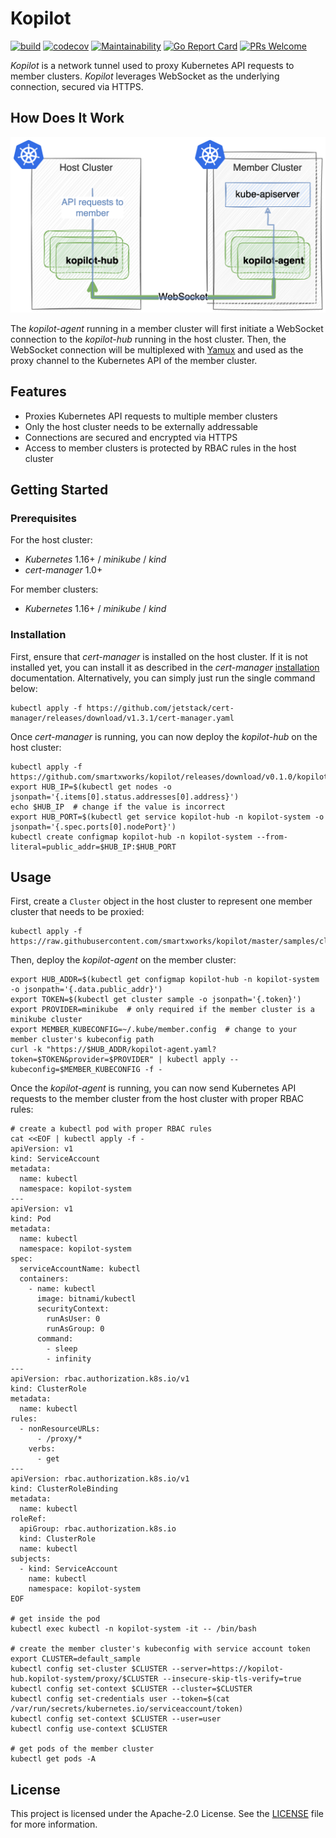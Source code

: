 # Kopilot

[![build](https://github.com/smartxworks/kopilot/actions/workflows/build.yml/badge.svg)](https://github.com/smartxworks/kopilot/actions/workflows/build.yml)
[![codecov](https://codecov.io/gh/smartxworks/kopilot/branch/master/graph/badge.svg?token=CG68MX4QJ9)](https://codecov.io/gh/smartxworks/kopilot)
[![Maintainability](https://api.codeclimate.com/v1/badges/61de6301682f7c3c30a3/maintainability)](https://codeclimate.com/github/smartxworks/kopilot/maintainability)
[![Go Report Card](https://goreportcard.com/badge/github.com/smartxworks/kopilot)](https://goreportcard.com/report/github.com/smartxworks/kopilot)
[![PRs Welcome](https://img.shields.io/badge/PRs-welcome-brightgreen.svg)](http://makeapullrequest.com)

_Kopilot_ is a network tunnel used to proxy Kubernetes API requests to member clusters. _Kopilot_ leverages WebSocket as the underlying connection, secured via HTTPS.

## How Does It Work

![architecture](docs/architecture.png)

The _kopilot-agent_ running in a member cluster will first initiate a WebSocket connection to the _kopilot-hub_ running in the host cluster. Then, the WebSocket connection will be multiplexed with [Yamux](https://github.com/hashicorp/yamux) and used as the proxy channel to the Kubernetes API of the member cluster.

## Features

- Proxies Kubernetes API requests to multiple member clusters
- Only the host cluster needs to be externally addressable
- Connections are secured and encrypted via HTTPS
- Access to member clusters is protected by RBAC rules in the host cluster

## Getting Started

### Prerequisites

For the host cluster:

- _Kubernetes_ 1.16+ / _minikube_ / _kind_
- _cert-manager_ 1.0+

For member clusters:

- _Kubernetes_ 1.16+ / _minikube_ / _kind_

### Installation

First, ensure that _cert-manager_ is installed on the host cluster. If it is not installed yet, you can install it as described in the _cert-manager_ [installation](https://cert-manager.io/docs/installation/kubernetes/) documentation. Alternatively, you can simply just run the single command below:

```shell
kubectl apply -f https://github.com/jetstack/cert-manager/releases/download/v1.3.1/cert-manager.yaml
```

Once _cert-manager_ is running, you can now deploy the _kopilot-hub_ on the host cluster:

```shell
kubectl apply -f https://github.com/smartxworks/kopilot/releases/download/v0.1.0/kopilot.yaml
export HUB_IP=$(kubectl get nodes -o jsonpath='{.items[0].status.addresses[0].address}')
echo $HUB_IP  # change if the value is incorrect
export HUB_PORT=$(kubectl get service kopilot-hub -n kopilot-system -o jsonpath='{.spec.ports[0].nodePort}')
kubectl create configmap kopilot-hub -n kopilot-system --from-literal=public_addr=$HUB_IP:$HUB_PORT
```

## Usage

First, create a `Cluster` object in the host cluster to represent one member cluster that needs to be proxied:

```shell
kubectl apply -f https://raw.githubusercontent.com/smartxworks/kopilot/master/samples/cluster.yaml
```

Then, deploy the _kopilot-agent_ on the member cluster:

```shell
export HUB_ADDR=$(kubectl get configmap kopilot-hub -n kopilot-system -o jsonpath='{.data.public_addr}')
export TOKEN=$(kubectl get cluster sample -o jsonpath='{.token}')
export PROVIDER=minikube  # only required if the member cluster is a minikube cluster
export MEMBER_KUBECONFIG=~/.kube/member.config  # change to your member cluster's kubeconfig path
curl -k "https://$HUB_ADDR/kopilot-agent.yaml?token=$TOKEN&provider=$PROVIDER" | kubectl apply --kubeconfig=$MEMBER_KUBECONFIG -f -
```

Once the _kopilot-agent_ is running, you can now send Kubernetes API requests to the member cluster from the host cluster with proper RBAC rules:

```shell
# create a kubectl pod with proper RBAC rules
cat <<EOF | kubectl apply -f -
apiVersion: v1
kind: ServiceAccount
metadata:
  name: kubectl
  namespace: kopilot-system
---
apiVersion: v1
kind: Pod
metadata:
  name: kubectl
  namespace: kopilot-system
spec:
  serviceAccountName: kubectl
  containers:
    - name: kubectl
      image: bitnami/kubectl
      securityContext:
        runAsUser: 0
        runAsGroup: 0
      command:
        - sleep
        - infinity
---
apiVersion: rbac.authorization.k8s.io/v1
kind: ClusterRole
metadata:
  name: kubectl
rules:
  - nonResourceURLs:
      - /proxy/*
    verbs:
      - get
---
apiVersion: rbac.authorization.k8s.io/v1
kind: ClusterRoleBinding
metadata:
  name: kubectl
roleRef:
  apiGroup: rbac.authorization.k8s.io
  kind: ClusterRole
  name: kubectl
subjects:
  - kind: ServiceAccount
    name: kubectl
    namespace: kopilot-system
EOF

# get inside the pod
kubectl exec kubectl -n kopilot-system -it -- /bin/bash

# create the member cluster's kubeconfig with service account token
export CLUSTER=default_sample
kubectl config set-cluster $CLUSTER --server=https://kopilot-hub.kopilot-system/proxy/$CLUSTER --insecure-skip-tls-verify=true
kubectl config set-context $CLUSTER --cluster=$CLUSTER
kubectl config set-credentials user --token=$(cat /var/run/secrets/kubernetes.io/serviceaccount/token)
kubectl config set-context $CLUSTER --user=user
kubectl config use-context $CLUSTER

# get pods of the member cluster
kubectl get pods -A
```

## License

This project is licensed under the Apache-2.0 License. See the [LICENSE](/LICENSE) file for more information.
